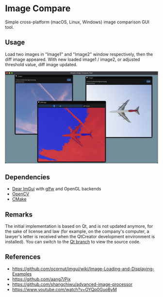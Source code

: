 # Image Compare

Simple cross-platform (macOS, Linux, Windows) image comparison GUI tool.

## Usage
Load two images in "Image1" and "Image2" window respectively, then the diff image appeared. With new loaded image1 / image2, or adjusted threshold value, diff image updated.

![](snapshot.png)

## Dependencies
- [Dear ImGui](https://github.com/ocornut/imgui) with [glfw](https://github.com/glfw/glfw) and OpenGL backends
- [OpenCV](https://github.com/opencv/opencv)
- [CMake](https://cmake.org)

## Remarks
The initial implementation is based on Qt, and is not updated anymore, for the sake of license and law (for example, on the company's computer, a lawyer's letter is received when the QtCreator development environment is installed).
You can switch to the [Qt branch](https://github.com/zchrissirhcz/small-compare/tree/qt) to view the source code.

## References
- https://github.com/ocornut/imgui/wiki/Image-Loading-and-Displaying-Examples
- https://github.com/aang7/Pix
- https://github.com/shangchiwu/advanced-image-processor
- https://www.youtube.com/watch?v=OYQp0GuoByM
